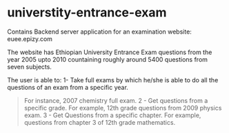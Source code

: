 # universtity-entrance-exam
Contains Backend server application for an examination website: euee.epizy.com 

The website has Ethiopian University Entrance Exam questions from the year 2005 upto 2010 countaining roughly around 5400 questions from seven subjects.

The user is able to:
1- Take full exams by which he/she is able to do all the questions of an exam from a specific year. 
> For instance, 2007 chemistry full exam.
2 - Get questions from a specific grade. 
> For example, 12th grade questions from 2009 physics exam.
3 - Get Questions from a specific chapter. 
> For example, questions from chapter 3 of 12th grade mathematics.
